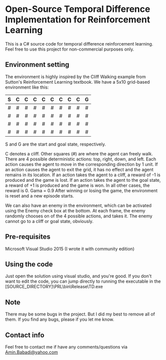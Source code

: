 # Open-Source Temporal Difference Implementation for Reinforcement Learning
This is a C# source code for temporal difference reinforcement learning.
Feel free to use this project for non-commercial purposes only.

## Environment setting
The environment is highly inspired by the Cliff Walking example from Sutton's Reinforcement Learning textbook.
We have a 5x10 grid-based environment like this:

| S | C | C | C | C | C | C | C | C | G |
|:-:|:-:|:-:|:-:|:-:|:-:|:-:|:-:|:-:|:-:|
| # | # | # | # | # | # | # | # | # | # |
| # | # | # | # | # | # | # | # | # | # |
| # | # | # | # | # | # | # | # | # | # |
| # | # | # | # | # | # | # | # | # | # |

S and G are the start and goal state, respectively.


C denotes a cliff.
Other squares (#) are where the agent can freely walk.
There are 4 possible deterministic actions: top, right, down, and left.
Each action causes the agent to move in the corresponding direction by 1 unit.
If an action causes the agent to exit the grid, it has no effect and the agent remains in its location.
If an action takes the agent to a cliff, a reward of -1 is produced and the game is lost.
If an action takes the agent to the goal state, a reward of +1 is produced and the game is won.
In all other cases, the reward is 0.
Gama = 0.9
After winning or losing the game, the environment is reset and a new episode starts.

We can also have an enemy in the environment, which can be activated using the Enemy check box at the bottom.
At each frame, the enemy randomly chooses on of the 4 possible actions, and takes it.
The enemy cannot go to a cliff or goal state, obviously.

## Pre-requisites 
Microsoft Visual Studio 2015 (I wrote it with community edition)

## Using the code
Just open the solution using visual studio, and you're good.
If you don't want to edit the code, you can jump directly to running the executable in the [SOURCE_DIRECTORY]\PRL\bin\Release\TD.exe

## Note
There may be some bugs in the project. But I did my best to remove all of them.
If you find any bugs, please if you let me know.

## Contact info
Feel free to contact me if have any comments/questions via Amin.Babadi@yahoo.com
